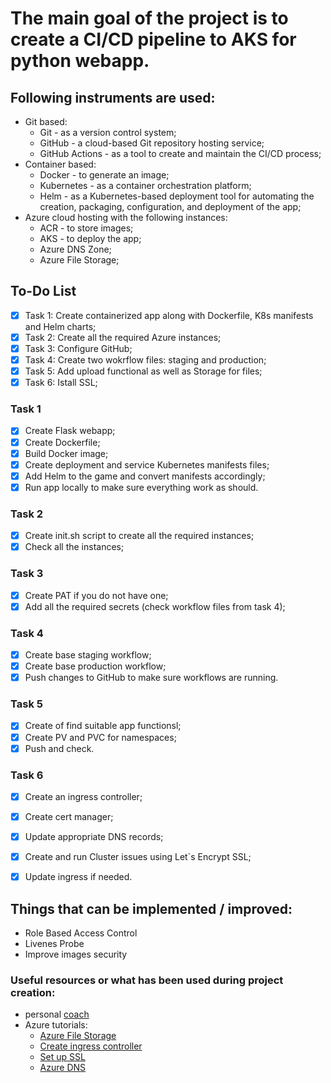 # The main goal of the project is to create a CI/CD pipeline to AKS for python webapp.


## Following instruments are used:

- Git based:
  - Git - as a version control system;
  - GitHub - a cloud-based Git repository hosting service;
  - GitHub Actions - as a tool to create and maintain the CI/CD process;
- Container based:
  - Docker - to generate an image;
  - Kubernetes - as a container orchestration platform;
  - Helm - as a Kubernetes-based deployment tool for automating the creation, packaging, configuration, and deployment of the app;
- Azure cloud hosting with the following instances:
  - ACR - to store images;
  - AKS - to deploy the app;
  - Azure DNS Zone;
  - Azure File Storage;
 

## To-Do List

- [x] Task 1: Create containerized app along with Dockerfile, K8s manifests and Helm charts;
- [x] Task 2: Create all the required Azure instances;
- [x] Task 3: Configure GitHub;
- [x] Task 4: Create two wokrflow files: staging and production;
- [x] Task 5: Add upload functional as well as Storage for files;
- [x] Task 6: Istall SSL;

### Task 1
- [x] Create Flask webapp;
- [x] Create Dockerfile;
- [x] Build Docker image;
- [x] Create deployment and service Kubernetes manifests files;
- [x] Add Helm to the game and convert manifests accordingly;
- [x] Run app locally to make sure everything work as should.

### Task 2
- [x] Create init.sh script to create all the required instances;
- [x] Check all the instances;

### Task 3
- [x] Create PAT if you do not have one;
- [x] Add all the required secrets (check workflow files from task 4);

### Task 4
- [x] Create base staging workflow;
- [x] Create base production workflow;
- [x] Push changes to GitHub to make sure workflows are running.

### Task 5
- [x] Create of find suitable app functionsl;
- [x] Create PV and PVC for namespaces;
- [x] Push and check.

### Task 6
- [x] Create an ingress controller;
- [x] Create cert manager;
- [x] Update appropriate DNS records;
- [x] Create and run Cluster issues using Let`s Encrypt SSL;
- [x] Update ingress if needed.


## Things that can be implemented / improved:
- Role Based Access Control
- Livenes Probe
- Improve images security


### Useful resources or what has been used during project creation:
- personal [coach](https://chat.openai.com)
- Azure tutorials:
  - [Azure File Storage](https://learn.microsoft.com/en-us/azure/aks/azure-csi-files-storage-provision)
  - [Create ingress controller](https://learn.microsoft.com/en-us/azure/application-gateway/ingress-controller-add-health-probes)
  - [Set up SSL](https://learn.microsoft.com/en-us/azure/aks/ingress-tls?tabs=azure-cli)
  - [Azure DNS](https://learn.microsoft.com/en-us/azure/dns/private-dns-getstarted-cli)
